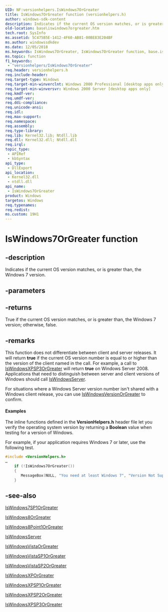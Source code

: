 ```yaml
---
UID: NF:versionhelpers.IsWindows7OrGreater
title: IsWindows7OrGreater function (versionhelpers.h)
author: windows-sdk-content
description: Indicates if the current OS version matches, or is greater than, the Windows 7 version.
old-location: base\iswindows7orgreater.htm
tech.root: SysInfo
ms.assetid: 5C475B5E-1412-4F60-AB81-00BE83E204BF
ms.author: windowssdkdev
ms.date: 12/05/2018
ms.keywords: IsWindows7OrGreater, IsWindows7OrGreater function, base.iswindows7orgreater, versionhelpers/IsWindows7OrGreater
ms.topic: function
f1_keywords: 
 - "versionhelpers/IsWindows7OrGreater"
req.header: versionhelpers.h
req.include-header: 
req.target-type: Windows
req.target-min-winverclnt: Windows 2000 Professional [desktop apps only]
req.target-min-winversvr: Windows 2000 Server [desktop apps only]
req.kmdf-ver: 
req.umdf-ver: 
req.ddi-compliance: 
req.unicode-ansi: 
req.idl: 
req.max-support: 
req.namespace: 
req.assembly: 
req.type-library: 
req.lib: Kernel32.lib; Ntdll.lib
req.dll: Kernel32.dll; Ntdll.dll
req.irql: 
topic_type:
 - APIRef
 - kbSyntax
api_type:
 - DllExport
api_location:
 - Kernel32.dll
 - ntdll.dll
api_name:
 - IsWindows7OrGreater
product: Windows
targetos: Windows
req.typenames: 
req.redist: 
ms.custom: 19H1
---
```


# IsWindows7OrGreater function


## -description


Indicates if the current OS version matches, or is greater than, the Windows 7 version.


## -parameters






## -returns



True if the current OS version matches, or is greater than, the Windows 7 version; otherwise, false.




## -remarks



This function does not differentiate between client and server releases.  It will return <b>true</b> if the current OS version number is equal to or higher than the version of the client named in the call. For example, a call to <a href="https://docs.microsoft.com/windows/desktop/api/versionhelpers/nf-versionhelpers-iswindowsxpsp3orgreater">IsWindowsXPSP3OrGreater</a> will return <b>true</b> on Windows Server 2008. Applications that need to distinguish between server and client versions of Windows should call <a href="https://docs.microsoft.com/windows/desktop/api/versionhelpers/nf-versionhelpers-iswindowsserver">IsWindowsServer</a>.

For situations where a Windows Server version number isn't shared with a Windows client release, you can use <a href="https://docs.microsoft.com/windows/desktop/api/versionhelpers/nf-versionhelpers-iswindowsversionorgreater">IsWindowsVersionOrGreater</a> to confirm.


#### Examples

The inline functions defined in the <b>VersionHelpers.h</b> header file let you verify the operating system version by returning a <b>Boolean</b> value when testing for a version of Windows.

For example, if your application requires Windows 7 or later, use the following test.


```cpp
#include <VersionHelpers.h>
…
    if (!IsWindows7OrGreater())
    {
       MessageBox(NULL, "You need at least Windows 7", "Version Not Supported", MB_OK);
    }

```





## -see-also




<a href="https://docs.microsoft.com/windows/desktop/api/versionhelpers/nf-versionhelpers-iswindows7sp1orgreater">IsWindows7SP1OrGreater</a>



<a href="https://docs.microsoft.com/windows/desktop/api/versionhelpers/nf-versionhelpers-iswindows8orgreater">IsWindows8OrGreater</a>



<a href="https://docs.microsoft.com/windows/desktop/api/versionhelpers/nf-versionhelpers-iswindows8point1orgreater">IsWindows8Point1OrGreater</a>



<a href="https://docs.microsoft.com/windows/desktop/api/versionhelpers/nf-versionhelpers-iswindowsserver">IsWindowsServer</a>



<a href="https://docs.microsoft.com/windows/desktop/api/versionhelpers/nf-versionhelpers-iswindowsvistaorgreater">IsWindowsVistaOrGreater</a>



<a href="https://docs.microsoft.com/windows/desktop/api/versionhelpers/nf-versionhelpers-iswindowsvistasp1orgreater">IsWindowsVistaSP1OrGreater</a>



<a href="https://docs.microsoft.com/windows/desktop/api/versionhelpers/nf-versionhelpers-iswindowsvistasp2orgreater">IsWindowsVistaSP2OrGreater</a>



<a href="https://docs.microsoft.com/windows/desktop/api/versionhelpers/nf-versionhelpers-iswindowsxporgreater">IsWindowsXPOrGreater</a>



<a href="https://docs.microsoft.com/windows/desktop/api/versionhelpers/nf-versionhelpers-iswindowsxpsp1orgreater">IsWindowsXPSP1OrGreater</a>



<a href="https://docs.microsoft.com/windows/desktop/api/versionhelpers/nf-versionhelpers-iswindowsxpsp2orgreater">IsWindowsXPSP2OrGreater</a>



<a href="https://docs.microsoft.com/windows/desktop/api/versionhelpers/nf-versionhelpers-iswindowsxpsp3orgreater">IsWindowsXPSP3OrGreater</a>
 

 

